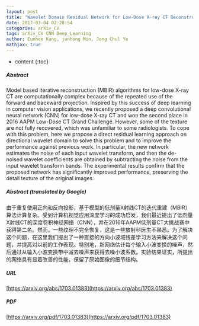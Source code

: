 ```yaml
---
layout: post
title: "Wavelet Domain Residual Network for Low-Dose X-ray CT Reconstruction"
date: 2017-03-04 02:28:54
categories: arXiv_CV
tags: arXiv_CV CNN Deep_Learning
author: Eunhee Kang, junhong Min, Jong Chul Ye
mathjax: true
---
```


* content
{:toc}

##### Abstract
Model based iterative reconstruction (MBIR) algorithms for low-dose X-ray CT are computationally complex because of the repeated use of the forward and backward projection. Inspired by this success of deep learning in computer vision applications, we recently proposed a deep convolutional neural network (CNN) for low-dose X-ray CT and won the second place in 2016 AAPM Low-Dose CT Grand Challenge. However, some of the texture are not fully recovered, which was unfamiliar to some radiologists. To cope with this problem, here we propose a direct residual learning approach on directional wavelet domain to solve this problem and to improve the performance against previous work. In particular, the new network estimates the noise of each input wavelet transform, and then the de-noised wavelet coefficients are obtained by subtracting the noise from the input wavelet transform bands. The experimental results confirm that the proposed network has significantly improved performance, preserving the detail texture of the original images.

##### Abstract (translated by Google)
由于重复使用正向和反向投影，基于模型的低剂量X射线CT的迭代重建（MBIR）算法计算复杂。受到计算机视觉应用深度学习的成功启发，我们最近提出了低剂量X射线CT的深度卷积神经网络（CNN），并在2016年AAPM低剂量CT大挑战赛中获得第二名。然而，一些纹理不完全恢复，这是一些放射科医生不熟悉。为了解决这个问题，在这里我们提出了一种直接的方向小波域残差学习方法来解决这个问题，并提高对以前的工作表现。特别地，新网络估计每个输入小波变换的噪声，然后通过从输入小波变换带中减去噪声来获得去噪小波系数。实验结果证实，所提出的网络具有显着改善的性能，保留了原始图像的细节结构。

##### URL
[https://arxiv.org/abs/1703.01383](https://arxiv.org/abs/1703.01383)

##### PDF
[https://arxiv.org/pdf/1703.01383](https://arxiv.org/pdf/1703.01383)

